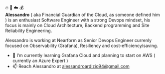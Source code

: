 
🔥 💂 ☁️ 💰  
**Alessandro** ( aka Financial Guardian of the Cloud, as someone defined him )  is an enthusiast Software Engineer with a strong Devops mindset, his focus is mainly on Cloud Architecture, Backend programming and Site Reliability Engineering.

Alessandro is working at Nearform as Senior Devops Engineer currenly focused on Observability (Grafana), Resiliency and cost-efficiency/saving.

- 🌱 I’m currently learning Grafana Cloud and planning to start on AWS ( currently an Azure Expert )
- 📫 Reach Alessandro at alessandroardizio94@gmail.com 

<!---
pioardi/pioardi is a ✨ special ✨ repository because its `README.md` (this file) appears on your GitHub profile.
You can click the Preview link to take a look at your changes.
--->

